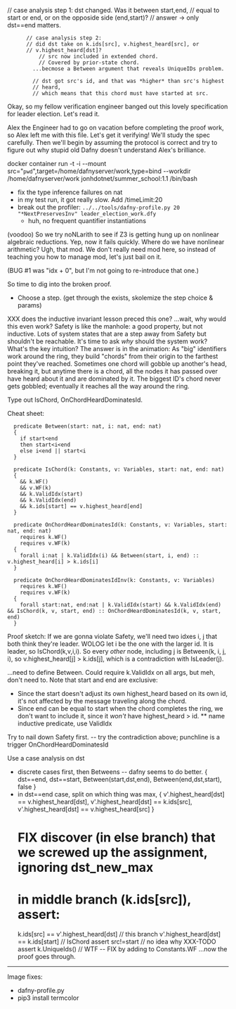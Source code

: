  // case analysis step 1: dst changed. Was it between start,end,
        // equal to start or end, or on the opposide side (end,start)?
        // answer -> only dst==end matters.


          // case analysis step 2:
          // did dst take on k.ids[src], v.highest_heard[src], or
          // v.highest_heard[dst]?
              // src now included in extended chord.
              // Covered by prior-state chord.
            ...becmose a Between argument that reveals UniqueIDs problem.

            // dst got src's id, and that was *higher* than src's highest
            // heard,
            // which means that this chord must have started at src.
            

Okay, so my fellow verification engineer banged out this lovely specification for
leader election.
Let's read it.

Alex the Engineer had to go on vacation before completing the proof work, so Alex left me
with this file. Let's get it verifying!
We'll study the spec carefully.
Then we'll begin by assuming the protocol is correct and try to figure out why
stupid old Dafny doesn't understand Alex's brilliance.

docker container run -t -i --mount src="`pwd`",target=/home/dafnyserver/work,type=bind --workdir /home/dafnyserver/work jonhdotnet/summer_school:1.1 /bin/bash

- fix the type inference failures on nat
- in my test run, it got really slow. Add /timeLimit:20
- break out the profiler:
  ```../../tools/dafny-profile.py 20 "*NextPreservesInv" leader_election_work.dfy```
  - huh, no frequent quantifier instantiations

(voodoo) So we try noNLarith to see if Z3 is getting hung up on nonlinear algebraic reductions.
Yep, now it fails quickly.
Where do we have nonlinear arithmetic? Ugh, that mod. We don't really need mod here,
so instead of teaching you how to manage mod, let's just bail on it.

(BUG #1 was "idx + 0", but I'm not going to re-introduce that one.)

So time to dig into the broken proof.
* Choose a step. (get through the exists, skolemize the step choice & params)

XXX does the inductive invariant lesson preced this one?
...wait, why would this even work? Safety is like the manhole: a good property, but not
inductive. Lots of system states that are a step away from Safety but shouldn't be
reachable.
It's time to ask *why* should the system work? What's the key intuition?
The answer is in the animation: As "big" identifiers work around the ring, they
build "chords" from their origin to the farthest point they've reached.
Sometimes one chord will gobble up another's head, breaking it, but anytime there is a
chord, all the nodes it has passed over have heard about it and are dominated by it.
The biggest ID's chord never gets gobbled; eventually it reaches all the way around the ring.

Type out IsChord, OnChordHeardDominatesId.

Cheat sheet:
```
  predicate Between(start: nat, i: nat, end: nat)
  {
    if start<end
    then start<i<end
    else i<end || start<i
  }

  predicate IsChord(k: Constants, v: Variables, start: nat, end: nat)
  {
    && k.WF()
    && v.WF(k)
    && k.ValidIdx(start)
    && k.ValidIdx(end)
    && k.ids[start] == v.highest_heard[end]
  }

  predicate OnChordHeardDominatesId(k: Constants, v: Variables, start: nat, end: nat)
    requires k.WF()
    requires v.WF(k)
  {
    forall i:nat | k.ValidIdx(i) && Between(start, i, end) :: v.highest_heard[i] > k.ids[i]
  }

  predicate OnChordHeardDominatesIdInv(k: Constants, v: Variables)
    requires k.WF()
    requires v.WF(k)
  {
    forall start:nat, end:nat | k.ValidIdx(start) && k.ValidIdx(end) && IsChord(k, v, start, end) :: OnChordHeardDominatesId(k, v, start, end)
  }
```

Proof sketch:
If we are gonna violate Safety, we'll need two idxes i, j that both think they're
leader. WOLOG let i be the one with the larger id. It is leader, so IsChord(k,v,i,i).
So every *other* node, including j is Between(k, i, j, i), so
v.highest_heard[j] > k.ids[j], which is a contradiction with IsLeader(j).

...need to define Between.
Could require k.ValidIdx on all args, but meh, don't need to.
Note that start and end are exclusive:
* Since the start doesn't adjust its own highest_heard based on its own id, it's not
  affected by the message traveling along the chord.
* Since end can be equal to start when the chord completes the ring, we don't want to
  include it, since it *won't* have highest_heard > id.
** name inductive predicate, use ValidIdx

Try to nail down Safety first.
  -- try the contradiction above; punchline is a trigger OnChordHeardDominatesId

Use a case analysis on dst
  - discrete cases first, then Betweens -- dafny seems to do better.
    { dst==end, dst==start, Between(start,dst,end), Between(end,dst,start), false }
  - in dst==end case, split on which thing was max,
      { v'.highest_heard[dst] == v.highest_heard[dst],
        v'.highest_heard[dst] == k.ids[src],
        v'.highest_heard[dst] == v.highest_heard[src] }
    # FIX discover (in else branch) that we screwed up the assignment, ignoring dst_new_max
    # in middle branch (k.ids[src]), assert:
      k.ids[src] == v'.highest_heard[dst] // this branch
      v'.highest_heard[dst] == k.ids[start] // IsChord
      assert src!=start // no idea why XXX-TODO
      assert k.UniqueIds() // WTF -- FIX by adding to Constants.WF
...now the proof goes through.


***
Image fixes:
- dafny-profile.py
- pip3 install termcolor
